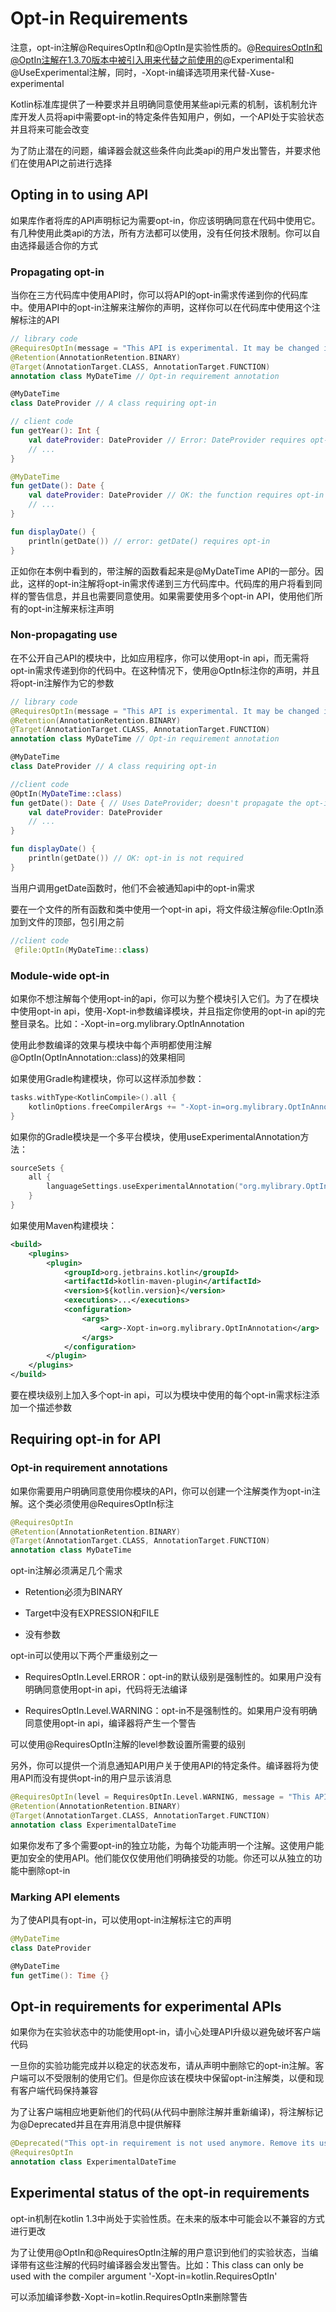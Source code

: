 # Opt-in Requirements
注意，opt-in注解@RequiresOptIn和@OptIn是实验性质的。@RequiresOptIn和@OptIn注解在1.3.70版本中被引入用来代替之前使用的@Experimental和@UseExperimental注解，同时，-Xopt-in编译选项用来代替-Xuse-experimental

Kotlin标准库提供了一种要求并且明确同意使用某些api元素的机制，该机制允许库开发人员将api中需要opt-in的特定条件告知用户，例如，一个API处于实验状态并且将来可能会改变

为了防止潜在的问题，编译器会就这些条件向此类api的用户发出警告，并要求他们在使用API之前进行选择

## Opting in to using API
如果库作者将库的API声明标记为需要opt-in，你应该明确同意在代码中使用它。有几种使用此类api的方法，所有方法都可以使用，没有任何技术限制。你可以自由选择最适合你的方式

### Propagating opt-in
当你在三方代码库中使用API时，你可以将API的opt-in需求传递到你的代码库中。使用API中的opt-in注解来注解你的声明，这样你可以在代码库中使用这个注解标注的API

```kotlin
// library code
@RequiresOptIn(message = "This API is experimental. It may be changed in the future without notice.")
@Retention(AnnotationRetention.BINARY)
@Target(AnnotationTarget.CLASS, AnnotationTarget.FUNCTION)
annotation class MyDateTime // Opt-in requirement annotation

@MyDateTime                            
class DateProvider // A class requiring opt-in

// client code
fun getYear(): Int {  
    val dateProvider: DateProvider // Error: DateProvider requires opt-in
    // ...
}

@MyDateTime
fun getDate(): Date {  
    val dateProvider: DateProvider // OK: the function requires opt-in as well
    // ...
}

fun displayDate() {
    println(getDate()) // error: getDate() requires opt-in
}
```

正如你在本例中看到的，带注解的函数看起来是@MyDateTime API的一部分。因此，这样的opt-in注解将opt-in需求传递到三方代码库中。代码库的用户将看到同样的警告信息，并且也需要同意使用。如果需要使用多个opt-in API，使用他们所有的opt-in注解来标注声明

### Non-propagating use
在不公开自己API的模块中，比如应用程序，你可以使用opt-in api，而无需将opt-in需求传递到你的代码中。在这种情况下，使用@OptIn标注你的声明，并且将opt-in注解作为它的参数

```kotlin
// library code
@RequiresOptIn(message = "This API is experimental. It may be changed in the future without notice.")
@Retention(AnnotationRetention.BINARY)
@Target(AnnotationTarget.CLASS, AnnotationTarget.FUNCTION)
annotation class MyDateTime // Opt-in requirement annotation

@MyDateTime                            
class DateProvider // A class requiring opt-in

//client code
@OptIn(MyDateTime::class)
fun getDate(): Date { // Uses DateProvider; doesn't propagate the opt-in requirement
    val dateProvider: DateProvider
    // ...
}

fun displayDate() {
    println(getDate()) // OK: opt-in is not required
}
```

当用户调用getDate函数时，他们不会被通知api中的opt-in需求

要在一个文件的所有函数和类中使用一个opt-in api，将文件级注解@file:OptIn添加到文件的顶部，包引用之前

```kotlin
//client code
 @file:OptIn(MyDateTime::class)
```

### Module-wide opt-in
如果你不想注解每个使用opt-in的api，你可以为整个模块引入它们。为了在模块中使用opt-in api，使用-Xopt-in参数编译模块，并且指定你使用的opt-in api的完整目录名。比如：-Xopt-in=org.mylibrary.OptInAnnotation

使用此参数编译的效果与模块中每个声明都使用注解@OptIn(OptInAnnotation::class)的效果相同

如果使用Gradle构建模块，你可以这样添加参数：

```kotlin
tasks.withType<KotlinCompile>().all {
    kotlinOptions.freeCompilerArgs += "-Xopt-in=org.mylibrary.OptInAnnotation"
}
```

如果你的Gradle模块是一个多平台模块，使用useExperimentalAnnotation方法：

```kotlin
sourceSets {
    all {
        languageSettings.useExperimentalAnnotation("org.mylibrary.OptInAnnotation")
    }
}
```

如果使用Maven构建模块：

```xml
<build>
    <plugins>
        <plugin>
            <groupId>org.jetbrains.kotlin</groupId>
            <artifactId>kotlin-maven-plugin</artifactId>
            <version>${kotlin.version}</version>
            <executions>...</executions>
            <configuration>
                <args>
                    <arg>-Xopt-in=org.mylibrary.OptInAnnotation</arg>                    
                </args>
            </configuration>
        </plugin>
    </plugins>
</build>
```

要在模块级别上加入多个opt-in api，可以为模块中使用的每个opt-in需求标注添加一个描述参数

## Requiring opt-in for API
### Opt-in requirement annotations
如果你需要用户明确同意使用你模块的API，你可以创建一个注解类作为opt-in注解。这个类必须使用@RequiresOptIn标注

```kotlin
@RequiresOptIn
@Retention(AnnotationRetention.BINARY)
@Target(AnnotationTarget.CLASS, AnnotationTarget.FUNCTION)
annotation class MyDateTime
```

opt-in注解必须满足几个需求

* Retention必须为BINARY

* Target中没有EXPRESSION和FILE

* 没有参数

opt-in可以使用以下两个严重级别之一

* RequiresOptIn.Level.ERROR：opt-in的默认级别是强制性的。如果用户没有明确同意使用opt-in api，代码将无法编译

* RequiresOptIn.Level.WARNING：opt-in不是强制性的。如果用户没有明确同意使用opt-in api，编译器将产生一个警告

可以使用@RequiresOptIn注解的level参数设置所需要的级别

另外，你可以提供一个消息通知API用户关于使用API的特定条件。编译器将为使用API而没有提供opt-in的用户显示该消息

```kotlin
@RequiresOptIn(level = RequiresOptIn.Level.WARNING, message = "This API is experimental. It can be incompatibly changed in the future.")
@Retention(AnnotationRetention.BINARY)
@Target(AnnotationTarget.CLASS, AnnotationTarget.FUNCTION)
annotation class ExperimentalDateTime
```

如果你发布了多个需要opt-in的独立功能，为每个功能声明一个注解。这使用户能更加安全的使用API。他们能仅仅使用他们明确接受的功能。你还可以从独立的功能中删除opt-in

### Marking API elements
为了使API具有opt-in，可以使用opt-in注解标注它的声明

```kotlin
@MyDateTime
class DateProvider

@MyDateTime
fun getTime(): Time {}
```

## Opt-in requirements for experimental APIs
如果你为在实验状态中的功能使用opt-in，请小心处理API升级以避免破坏客户端代码

一旦你的实验功能完成并以稳定的状态发布，请从声明中删除它的opt-in注解。客户端可以不受限制的使用它们。但是你应该在模块中保留opt-in注解类，以便和现有客户端代码保持兼容

为了让客户端相应地更新他们的代码(从代码中删除注解并重新编译)，将注解标记为@Deprecated并且在弃用消息中提供解释

```kotlin
@Deprecated("This opt-in requirement is not used anymore. Remove its usages from your code.")
@RequiresOptIn
annotation class ExperimentalDateTime
```

## Experimental status of the opt-in requirements
opt-in机制在kotlin 1.3中尚处于实验性质。在未来的版本中可能会以不兼容的方式进行更改

为了让使用@OptIn和@RequiresOptIn注解的用户意识到他们的实验状态，当编译带有这些注解的代码时编译器会发出警告。比如：This class can only be used with the compiler argument '-Xopt-in=kotlin.RequiresOptIn'

可以添加编译参数-Xopt-in=kotlin.RequiresOptIn来删除警告

